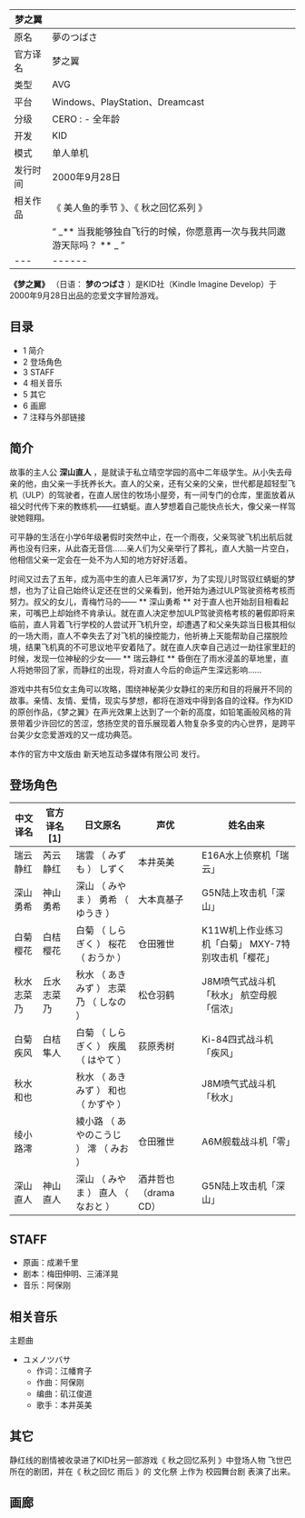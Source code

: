 |  梦之翼  ||
|---|---|
|原名  |  夢のつばさ   |
|官方译名  |  梦之翼   |
|类型  |  AVG   |
|平台  |  Windows、PlayStation、Dreamcast   |
|分级  |    CERO  :    \- 全年龄|
|开发  |  KID   |
|模式  |  单人单机   |
|发行时间  |  2000年9月28日   |
|相关作品  |  《  美人鱼的季节  》、《  秋之回忆系列  》   |
||  “    _** 当我能够独自飞行的时候，你愿意再一次与我共同遨游天际吗？  ** _   ”|
|---|------|
  
**《梦之翼》** （日语： **梦のつばさ** ）是KID社（Kindle Imagine Develop）于2000年9月28日出品的恋爱文字冒险游戏。

##  目录

  * 1  简介 
  * 2  登场角色 
  * 3  STAFF 
  * 4  相关音乐 
  * 5  其它 
  * 6  画廊 
  * 7  注释与外部链接 

##  简介

故事的主人公 **深山直人**
，是就读于私立晴空学园的高中二年级学生。从小失去母亲的他，由父亲一手抚养长大。直人的父亲，还有父亲的父亲，世代都是超轻型飞机（ULP）的驾驶者，在直人居住的牧场小屋旁，有一间专门的仓库，里面放着从祖父时代传下来的教练机——红蜻蜓。直人梦想着自己能快点长大，像父亲一样驾驶她翱翔。

可平静的生活在小学6年级暑假时突然中止，在一个雨夜，父亲驾驶飞机出航后就再也没有归来，从此杳无音信……亲人们为父亲举行了葬礼，直人大脑一片空白，他相信父亲一定会在一处不为人知的地方好好活着。

时间又过去了五年，成为高中生的直人已年满17岁，为了实现儿时驾驭红蜻蜓的梦想，也为了让自己始终认定还在世的父亲看到，他开始为通过ULP驾驶资格考核而努力。叔父的女儿，青梅竹马的——
** 深山勇希  **
对于直人也开始刮目相看起来，可嘴巴上却始终不肯承认。就在直人决定参加ULP驾驶资格考核的暑假即将来临前，直人背着飞行学校的人尝试开飞机升空，却遭遇了和父亲失踪当日极其相似的一场大雨，直人不幸失去了对飞机的操控能力，他祈祷上天能帮助自己摆脱险境，结果飞机真的不可思议地平安着陆了。就在直人庆幸自己逃过一劫往家里赶的时候，发现一位神秘的少女——
** 瑞云静红  ** 昏倒在了雨水浸盖的草地里，直人将她带回了家，而静红的出现，将对直人今后的命运产生深远影响……

游戏中共有5位女主角可以攻略，围绕神秘美少女静红的来历和目的将展开不同的故事。亲情、友情、爱情，现实与梦想，都将在游戏中得到各自的诠释。作为KID的原创作品，《梦之翼》在声光效果上达到了一个新的高度，如铅笔画般风格的背景带着少许回忆的苦涩，悠扬空灵的音乐展现着人物复杂多变的内心世界，是跨平台美少女恋爱游戏的又一成功典范。

本作的官方中文版由  新天地互动多媒体有限公司  发行。

##  登场角色

|  中文译名  |  官方译名  [1]  |  日文原名  |  声优  |  姓名由来   
---|---|---|---|---  
瑞云静红  |  芮云静红  |  瑞雲  （  みずも  ）  しずく  |  本井英美  |  E16A水上侦察机「瑞云」   
深山勇希  |  神山勇希  |  深山  （  みやま  ）  勇希  （  ゆうき  ）  |  大本真基子  |  G5N陆上攻击机「深山」   
白菊樱花  |  白桔樱花  |  白菊  （  しらぎく  ）  桜花  （  おうか  ）  |  仓田雅世  |  K11W机上作业练习机「白菊」  MXY-7特别攻击机「樱花」   
秋水志菜乃  |  丘水志菜乃  |  秋水  （  あきみず  ）  志菜乃  （  しなの  ）  |  松仓羽鹤  |  J8M喷气式战斗机「秋水」  航空母舰「信浓」   
白菊疾风  |  白桔隼人  |  白菊  （  しらぎく  ）  疾風  （  はやて  ）  |  荻原秀树  |  Ki-84四式战斗机「疾风」   
秋水和也  |  |  秋水  （  あきみず  ）  和也  （  かずや  ）  |  |  J8M喷气式战斗机「秋水」   
绫小路澪  |  |  綾小路  （  あやのこうじ  ）  澪  （  みお  ）  |  仓田雅世  |  A6M舰载战斗机「零」   
深山直人  |  神山直人  |  深山  （  みやま  ）  直人  （  なおと  ）  |  酒井哲也  （drama CD）  |  G5N陆上攻击机「深山」   
  
##  STAFF

  * 原画：成濑千里 
  * 剧本：梅田伸明、三浦洋晃 
  * 音乐：阿保刚 

##  相关音乐

主题曲

  * ユメノツバサ 
    * 作词：江幡育子 
    * 作曲：阿保刚 
    * 编曲：矶江俊道 
    * 歌手：本井英美 

##  其它

静红线的剧情被收录进了KID社另一部游戏《  秋之回忆系列  》中登场人物  飞世巴  所在的剧团，并在《  秋之回忆 雨后  》的  文化祭  上作为
校园舞台剧  表演了出来。

##  画廊

  